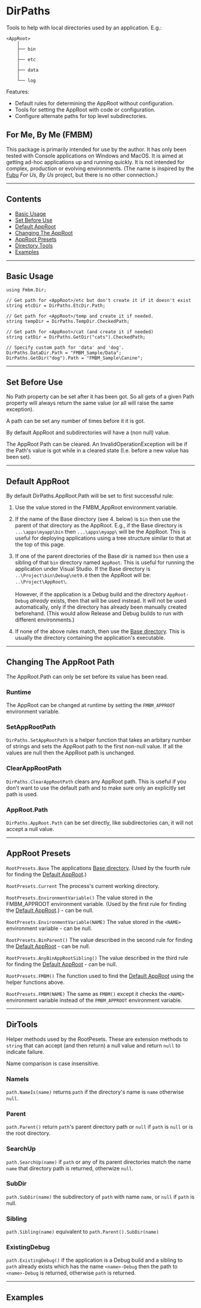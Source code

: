 DirPaths
========

Tools to help with local directories used by an application.  E.g.:

```
<AppRoot>
    │
    ├── bin
    │
    ├── etc
    │
    ├── data
    │
    └── log
```

Features:
  * Default rules for determining the AppRoot without configuration.
  * Tools for setting the AppRoot with code or configuration.
  * Configure alternate paths for top level subdirectories.


For Me, By Me (FMBM)
--------------------
This package is primarily intended for use by the author.  It has only been
tested with Console applications on Windows and MacOS.  It is aimed at getting ad-hoc
applications up and running quickly.  It is not intended for complex,
production or evolving environments.  (The name is inspired by the [Fubu][Fubu]
_For Us, By Us_ project, but there is no other connection.)

---

Contents
--------
  - [Basic Usage](#basic-usage)
  - [Set Before Use](#set-before-use)
  - [Default AppRoot](#default-approot)
  - [Changing The AppRoot](#changing-the-approot)
  - [AppRoot Presets](#approot-presets)
  - [Directory Tools](#dirtools)
  - [Examples](#examples)

---

Basic Usage
-----------
    using Fmbm.Dir;

    // Get path for <AppRoot>/etc but don't create it if it doesn't exist
    string etcDir = DirPaths.EtcDir.Path;

    // Get path for <AppRoot>/temp and create it if needed.
    string tempDir = DirPaths.TempDir.CheckedPath;

    // Get path for <AppRoot>/cat (and create it if needed)
    string catDir = DirPaths.GetDir("cats").CheckedPath;

    // Specify custom path for 'data' and 'dog'.
    DirPaths.DataDir.Path = "FMBM_Sample/Data";
    DirPaths.GetDir("dog").Path = "FMBM_Sample\Canine";

---

Set Before Use
--------------
No Path property can be set after it has been got.  So all gets of a given
Path property will always return the same value (or all will raise the same
exception).

A path can be set any number of times before it it is got.

By default AppRoot and subdirectories will have a (non null) value.

The AppRoot Path can be cleared.  An InvalidOperationException will be
if the Path's value is got while in a cleared state (I.e. before a new
value has been set).

---

Default AppRoot
---------------
By default DirPaths.AppRoot.Path will be set to first successful rule:
  1. Use the value stored in the FMBM_AppRoot environment variable.

  2. If the name of the Base directory (see 4. below) is ``bin`` then use the 
  parent of that directory as the AppRoot.  E.g., if the Base directory is
  ``...\apps\myapp\bin`` then ``...\apps\myapp\`` will be the AppRoot.  This is useful for deploying applications using a tree structure similar to that at the top of this page.

  3. If one of the parent directories of the Base dir is named ``bin`` then
  use a sibling of that ``bin`` directory named ``AppRoot``.  This is useful for
  running the application under Visual Studio.  If the Base directory is
  ``..\Project\bin\Debug\net9.0`` then the AppRoot will be: 
  ``..\Project\AppRoot\``.\
 \
  However, if the application is a Debug build and
  the directory ``AppRoot-Debug`` _already_ exists, then that will be used
  instead.  It will not be used automatically, only if the directory has already
  been manually created beforehand.  (This would allow Release and Debug builds
  to run with different environments.)

  4. If none of the above rules match, then use the 
  [Base directory][MSBaseDir].  This is usually the directory containing the application's executable.

---

Changing The AppRoot Path
-------------------------

The AppRoot.Path can only be set before its value has been read. 

### Runtime
The AppRoot can be changed at runtime by setting the ``FMBM_APPROOT``
environment variable.

### SetAppRootPath

``DirPaths.SetAppRootPath`` is a helper function that takes an arbitary number of strings and sets the AppRoot path to the first non-null value.  If all the values are null then
the AppRoot path is unchanged.

### ClearAppRootPath
``DirPaths.ClearAppRootPath`` clears any AppRoot path.  This is useful if you
don't want to use the default path and to make sure only an explicitly set 
path is used.

### AppRoot.Path
``DirPaths.AppRoot.Path`` can be set directly, like subdirectories can, it
will not accept a null value.

---

AppRoot Presets
---------------

``RootPresets.Base`` The applications [Base directory][MSBaseDir].  (Used by the fourth rule for finding the [Default AppRoot](#default-approot).)

``RootPresets.Current`` The process's current working directory.

``RootPresets.EnvironmentVariable()`` The value stored in the FMBM_APPROOT
environment variable.  (Used by the first rule for finding
the [Default AppRoot](#default-approot).)  - can be null.

``RootPresets.EnvironmentVariable(NAME)`` The value stored in the ``<NAME>`` environment variable - can be null.

``RootPresets.BinParent()`` The value described in the second rule for finding
the [Default AppRoot](#default-approot) - can be null.

``RootPresets.AnyBinAppRootSibling()`` The value described in the third rule
for finding the [Default AppRoot](#default-approot) - can be null.

``RootPresets.FMBM()`` The function used to find the [Default AppRoot](#default-approot) using the helper functions above.

``RootPresets.FMBM(NAME)`` The same as ``FMBM()`` except it checks the ``<NAME>``
environment variable instead of the ``FMBM_APPROOT`` environment variable.

---

DirTools
--------
Helper methods used by the RootPesets.  These are extension methods to ``string``
that can accept (and then return) a null value and return ``null`` to indicate
failure.

Name comparison is case insensitive.

### NameIs
``path.NameIs(name)`` returns ``path`` if the directory's name is ``name`` otherwise ``null``.

### Parent
``path.Parent()`` return ``path``'s parent directory path or ``null`` if ``path``
is ``null`` or is the root directory.

### SearchUp
``path.SearchUp(name)`` if ``path`` or any of its parent directories match the
name ``name`` that directory path is returned, otherwize ``null``.

### SubDir
``path.SubDir(name)`` the subdirectory of ``path`` with name ``name``, or ``null``
if ``path`` is null.

### Sibling
``path.Sibling(name)`` equivalent to ``path.Parent().SubDir(name)``

### ExistingDebug
``path.ExistingDebug()`` if the application is a Debug build and a sibling
to ``path`` already exists which has the name ``<name>-Debug`` then the path
to ``<name>-Debug`` is returned, otherwise ``path`` is returned.

---

Examples
--------

[Fubu]: <https://fubumvc.github.io/>
[MSBaseDir]: <https://docs.microsoft.com/en-us/dotnet/api/system.appcontext.basedirectory>
